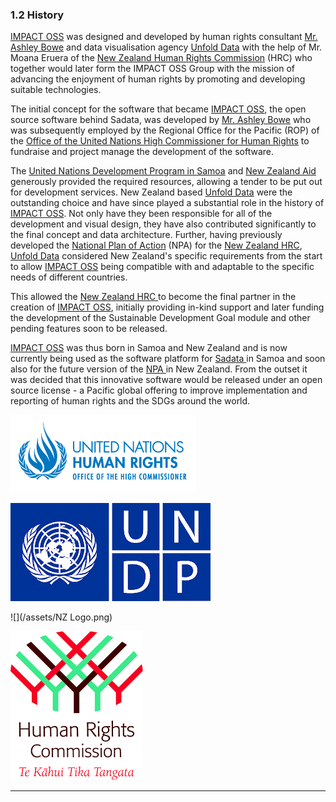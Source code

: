 ### 1.2 History

[IMPACT OSS](http://impactoss.org/) was designed and developed by human rights consultant [Mr. Ashley Bowe](https://www.linkedin.com/in/ashley-bowe-a4716019/) and data visualisation agency [Unfold Data](http://unfolddata.com/) with the help of Mr. Moana Eruera of the [New Zealand Human Rights Commission](https://www.hrc.co.nz/) \(HRC\) who together would later form the IMPACT OSS Group with the mission of advancing the enjoyment of human rights by promoting and developing suitable technologies.

The initial concept for the software that became [IMPACT OSS](http://impactoss.org/), the open source software behind Sadata, was developed by [Mr. Ashley Bowe](https://www.linkedin.com/in/ashley-bowe-a4716019/) who was subsequently employed by the Regional Office for the Pacific \(ROP\) of the [Office of the United Nations High Commissioner for Human Rights](http://www.ohchr.org/) to fundraise and project manage the development of the software.

The [United Nations Development Program in Samoa](http://www.ws.undp.org/) and [New Zealand Aid](https://www.mfat.govt.nz/en/aid-and-development/) generously provided the required resources, allowing a tender to be put out for development services. New Zealand based [Unfold Data](http://unfolddata.com/) were the outstanding choice and have since played a substantial role in the history of [IMPACT OSS](http://impactoss.org/). Not only have they been responsible for all of the development and visual design, they have also contributed significantly to the final concept and data architecture. Further, having previously developed the [National Plan of Action](http://npa.hrc.co.nz/) \(NPA\) for the [New Zealand HRC](https://www.hrc.co.nz/), [Unfold Data](http://unfolddata.com/) considered New Zealand's specific requirements from the start to allow [IMPACT OSS](http://impactoss.org/) being compatible with and adaptable to the specific needs of different countries.

This allowed the [New Zealand HRC ](https://www.hrc.co.nz/)to become the final partner in the creation of [IMPACT OSS](http://impactoss.org/), initially providing in-kind support and later funding the development of the Sustainable Development Goal module and other pending features soon to be released.

[IMPACT OSS](http://impactoss.org/) was thus born in Samoa and New Zealand and is now currently being used as the software platform for [Sadata ](https://sadata-staging.firebaseapp.com/actions)in Samoa and soon also for the future version of the [NPA ](http://npa.hrc.co.nz/#/)in New Zealand. From the outset it was decided that this innovative software would be released under an open source license - a Pacific global offering to improve implementation and reporting of human rights and the SDGs around the world.

![](/assets/ohchr_logo.gif)

![](/assets/UNDP.png)

![](/assets/NZ Logo.png)

![](/assets/NZHRC.png)

---



